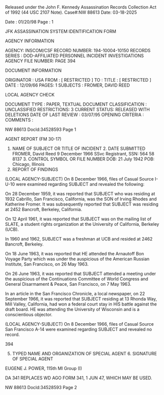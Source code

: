 Released under the John F. Kennedy
Assassination Records Collection Act of
1992 (44 USC 2107 Note). Case#:NW
88613 Date: 03-18-2025

Date : 01/20/98
Page : 1

JFK ASSASSINATION SYSTEM
IDENTIFICATION FORM

AGENCY INFORMATION

AGENCY: INSCOM/CSF
RECORD NUMBER: 194-10004-10150
RECORDS SERIES : DOD-AFFILIATED PERSONNEL INCIDENT INVESTIGATIONS
AGENCY FILE NUMBER: PAGE 394

DOCUMENT INFORMATION

ORIGINATOR : USA
FROM : [ RESTRICTED ]
TO :
TITLE : [ RESTRICTED ]
DATE : 12/09/66
PAGES: 1
SUBJECTS : FROMER, DAVID REED

LOCAL AGENCY CHECK

DOCUMENT TYPE : PAPER, TEXTUAL DOCUMENT
CLASSIFICATION : UNCLASSIFIED
RESTRICTIONS: 3
CURRENT STATUS: RELEASED WITH DELETIONS
DATE OF LAST REVIEW : 03/07/95
OPENING CRITERIA :
COMMENTS :

NW 88613 Docld:34528593 Page 1

AGENT REPORT
(FM 30-17)
1. NAME OF SUBJECT OR TITLE OF INCIDENT 2. DATE SUBMITTED
FROMER, David Reed 9 December 1966
SSvc Registrant, SSN: 564 58 8137 3. CONTROL SYMBOL OR FILE NUMBER
DOB: 21 July 1942
POB: Chicago, Illinois
4. REPORT OF FINDINGS

(LOCAL AGENCY-SUBJECT) On 8 December 1966, files of Casual Source
I-U-10 were examined regarding SUBJECT and revealed the following:

On 28 December 1959, it was reported that SUBJECT who was residing
at 1932 Cabrillo, San Francisco, California, was the SON of Irving Rhodes
and Katherine Fromer. It was subsequently reported that SUBJECT was residing
at 2452 Bancroft, Berkeley, California.

On 12 April 1961, it was reported that SUBJECT was on the mailing
list of SLATE, a student rights organization at the University of California,
Berkeley (UCB).

In 1960 and 1962, SUBJECT was a freshman at UCB and resided at 2462
Bancroft, Berkeley.

On 18 June 1963, it was reported that HE attended the Arnautoff Bon
Voyage Party which was under the auspicious of the American Russian Institute,
San Francisco, on 26 May 1963.

On 26 June 1963, it was reported that SUBJECT attended a meeting under
the auspicious of the Continuations Committee of World Congress and General
Disarmament & Peace, San Francisco, on 7 May 1963.

In an article in the San Francisco Chronicle, a local newspaper, on
22 September 1966, it was reported that SUBJECT residing at 13 Rhonda Way,
Mill Valley, California, had won a federal court stay in HIS battle against
the draft board. HE was attending the University of Wisconsin and is a
conscientious objector.

(LOCAL AGENCY-SUBJECT) On 8 December 1966, files of Casual Source
San Francisco A-14 were examined regarding SUBJECT and revealed no record.

394

5. TYPED NAME AND ORGANIZATION OF SPECIAL AGENT 6. SIGNATURE OF SPECIAL AGENT

EUGENE J. POWER, 115th MI Group (I)

DA 341 REPLACES WD AGO FORM 341, 1 JUN 47, WHICH MAY BE USED.

NW 88613 Docld:34528593 Page 2
